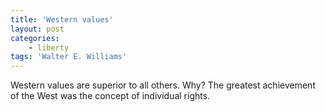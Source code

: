 ```yaml
---
title: 'Western values'
layout: post
categories:
    - liberty
tags: 'Walter E. Williams'
---
```


Western values are superior to all others. Why? The greatest achievement of the West was the concept of individual rights.